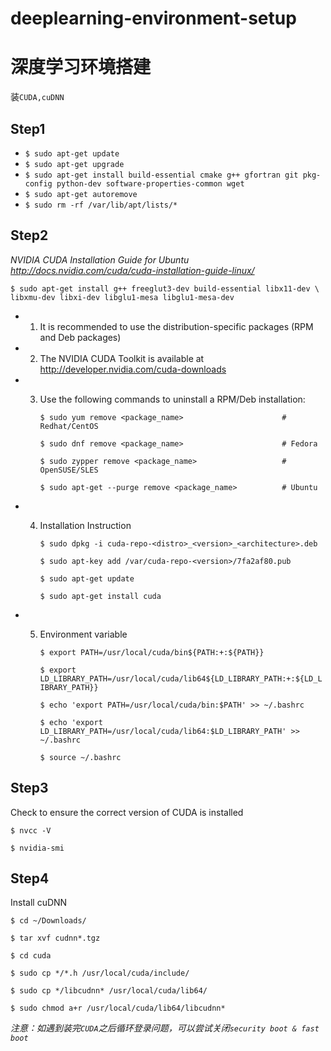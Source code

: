 # deeplearning-environment-setup

# 深度学习环境搭建

装`CUDA,cuDNN`

## Step1
- `$ sudo apt-get update`
- `$ sudo apt-get upgrade`
- `$ sudo apt-get install build-essential cmake g++ gfortran git pkg-config python-dev software-properties-common wget`
- `$ sudo apt-get autoremove`
- `$ sudo rm -rf /var/lib/apt/lists/*`

## Step2
*NVIDIA CUDA Installation Guide for Ubuntu
http://docs.nvidia.com/cuda/cuda-installation-guide-linux/*

`$ sudo apt-get install g++ freeglut3-dev build-essential libx11-dev \
    libxmu-dev libxi-dev libglu1-mesa libglu1-mesa-dev`


- 1. It is recommended to use the distribution-specific packages (RPM and Deb packages)
- 2. The NVIDIA CUDA Toolkit is available at http://developer.nvidia.com/cuda-downloads
- 3. Use the following commands to uninstall a RPM/Deb installation:

        `$ sudo yum remove <package_name>                      # Redhat/CentOS`

        `$ sudo dnf remove <package_name>                      # Fedora`

        `$ sudo zypper remove <package_name>                   # OpenSUSE/SLES`

        `$ sudo apt-get --purge remove <package_name>          # Ubuntu`

- 4. Installation Instruction

        `$ sudo dpkg -i cuda-repo-<distro>_<version>_<architecture>.deb`

        `$ sudo apt-key add /var/cuda-repo-<version>/7fa2af80.pub`

        `$ sudo apt-get update`

        `$ sudo apt-get install cuda`

- 5. Environment variable

        `$ export PATH=/usr/local/cuda/bin${PATH:+:${PATH}}`

        `$ export LD_LIBRARY_PATH=/usr/local/cuda/lib64${LD_LIBRARY_PATH:+:${LD_LIBRARY_PATH}}`

        `$ echo 'export PATH=/usr/local/cuda/bin:$PATH' >> ~/.bashrc`

        `$ echo 'export LD_LIBRARY_PATH=/usr/local/cuda/lib64:$LD_LIBRARY_PATH' >> ~/.bashrc`

        `$ source ~/.bashrc`


## Step3 
Check to ensure the correct version of CUDA is installed

`$ nvcc -V`

`$ nvidia-smi`

## Step4
Install cuDNN

`$ cd ~/Downloads/`

`$ tar xvf cudnn*.tgz`

`$ cd cuda`

`$ sudo cp */*.h /usr/local/cuda/include/`

`$ sudo cp */libcudnn* /usr/local/cuda/lib64/`

`$ sudo chmod a+r /usr/local/cuda/lib64/libcudnn*`


*注意：如遇到装完`CUDA`之后循环登录问题，可以尝试关闭`security boot & fast boot`*
